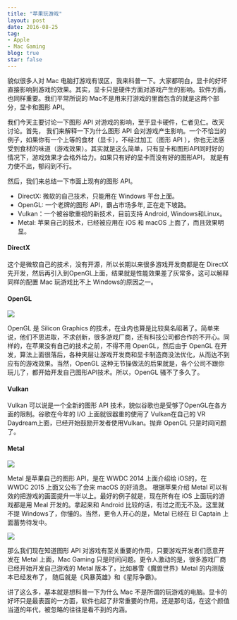 ```yaml
---
title: "苹果玩游戏"
layout: post
date: 2016-08-25
tag:
- Apple
- Mac Gaming
blog: true
star: false
---
```


貌似很多人对 Mac 电脑打游戏有误区，我来科普一下。大家都明白，显卡的好坏直接影响到游戏的效果。其实，显卡只是硬件方面对游戏产生的影响。软件方面，也同样重要。我们平常所说的 Mac不是用来打游戏的里面包含的就是这两个部分，显卡和图形 API。

我们今天主要讨论一下图形 API 对游戏的影响，至于显卡硬件，仁者见仁。改天讨论。首先， 我们来解释一下为什么图形 API 会对游戏产生影响。一个不恰当的例子，如果你有一个上等的食材（显卡），不经过加工（图形 API ），你也无法感受到食材的味道（游戏效果）。其实就是这么简单，只有显卡和图形API同时好的情况下，游戏效果才会格外给力。如果只有好的显卡而没有好的图形API， 就是有力使不出，郁闷到不行。

然后，我们来总结一下市面上现有的图形 API。

* DirectX: 微软的自己技术，只能用在 Windows 平台上面。
* OpenGL: 一个老牌的图形 API，霸占市场多年, 正在走下坡路。
* Vulkan：一个被谷歌重视的新技术，目前支持 Android, Windows和Linux。
* Metal: 苹果自己的技术，已经被应用在 iOS 和 macOS 上面了，而且效果明显。

#### DirectX

这个是微软自己的技术，没有开源，所以长期以来很多游戏开发商都是在 DirectX先开发，然后再引入到OpenGL上面，结果就是性能效果差了灰常多。这可以解释同样的配置 Mac 玩游戏比不上 Windows的原因之一。

#### OpenGL

<img src="{{site.url}}/assets/images/opengl1.jpg" />

OpenGL 是 Silicon Graphics 的技术，在业内也算是比较臭名昭著了。简单来说，他们不思进取，不求创新，很多游戏厂商，还有科技公司都合作的不开心。同样的，在苹果没有自己的技术之前，不得不用 OpenGL，然后由于 OpenGL 在开发，算法上面很落后，各种夹层让游戏开发商和显卡制造商没法优化，从而达不到应有的游戏效果。当然，OpenGL 这种无节操做法的后果就是，各个公司不跟你玩儿了，都开始开发自己图形API技术。所以，OpenGL 骚不了多久了。

#### Vulkan

Vulkan 可以说是一个全新的图形 API 技术，貌似谷歌也是受够了OpenGL在各方面的限制。谷歌在今年的 I/O 上面就很器重的使用了 Vulkan在自己的 VR Daydream上面，已经开始鼓励开发者使用Vulkan。抛弃 OpenGL 只是时间问题了。

#### Metal

<img src="{{site.url}}/assets/images/metal.jpg" />

Metal 是苹果自己的图形 API，是在 WWDC 2014 上面介绍给 iOS的，在 WWDC 2015 上面又公布了会来 macOS 的好消息。 根据苹果介绍 Metal 可以有效的把游戏的画面提升一半以上。最好的例子就是，现在所有在 iOS 上面玩的游戏都是用 Meal 开发的。拿起来和 Android 比较的话，有过之而无不及。这里就不提 Windows了，你懂的。当然，更令人开心的是，Metal 已经在 El Captain 上面蓄势待发中。

<img src="{{site.url}}/assets/images/game-makers.jpg" />

那么我们现在知道图形 API 对游戏有至关重要的作用，只要游戏开发者们愿意开发在 Metal 上面，Mac Gaming 只是时间问题。更令人激动的是，很多游戏厂商已经开始开发自己游戏的 Metal 版本了，比如暴雪《魔兽世界》Metal 的内测版本已经发布了， 随后就是《风暴英雄》和《星际争霸》。

讲了这么多，基本就是想科普一下为什么 Mac 不是所谓的玩游戏的电脑。显卡的好坏只是最表面的一方面，软件也起了非常重要的作用。还是那句话，在这个颜值当道的年代，被忽略的往往是看不到的内涵。
